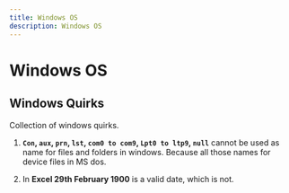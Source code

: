 ```yaml
---
title: Windows OS
description: Windows OS
---
```


# Windows OS

## Windows Quirks

Collection of windows quirks.

1. **`Con`, `aux`, `prn`, `lst`, `com0 to com9`, `Lpt0 to ltp9`, `null`** cannot be used as name for files and folders in windows. Because all those names for device files in MS dos.

2. In **Excel 29th February 1900** is a valid date, which is not.
